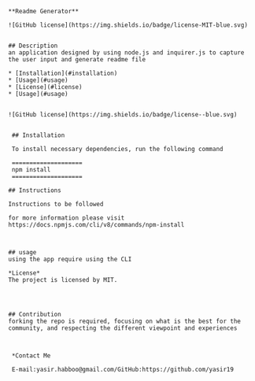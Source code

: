 
    **Readme Generator** 
    
    ![GitHub license](https://img.shields.io/badge/license-MIT-blue.svg)
        

    ## Description
    an application designed by using node.js and inquirer.js to capture the user input and generate readme file
    
    * [Installation](#installation)
    * [Usage](#usage)
    * [License](#license)
    * [Usage](#usage)

     
    ![GitHub license](https://img.shields.io/badge/license--blue.svg)
        

     ## Installation

     To install necessary dependencies, run the following command

     ====================
     npm install
     ====================
    
    ## Instructions
        
    Instructions to be followed 
        
    for more information please visit https://docs.npmjs.com/cli/v8/commands/npm-install

        
    
    ## usage
    using the app require using the CLI 
    
    *License*  
    The project is licensed by MIT.


        
    
    ## Contribution
    forking the repo is required, focusing on what is the best for the community, and respecting the different viewpoint and experiences

        
    
     *Contact Me 

     E-mail:yasir.habboo@gmail.com/GitHub:https://github.com/yasir19

    

